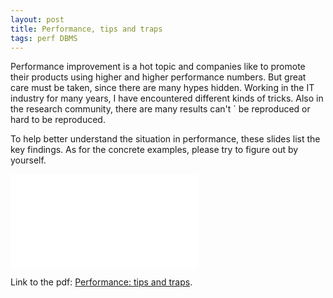 ```yaml
---
layout: post
title: Performance, tips and traps
tags: perf DBMS
---
```


Performance improvement is a hot topic and companies like to promote
their products using higher and higher performance numbers. But great 
care must be taken, since there are many hypes hidden. Working in the 
IT industry for many years, I have encountered different kinds of 
tricks. Also in the research community, there are many results can't `
be reproduced or hard to be reproduced.

To help better understand the situation in performance, these slides
list the key findings. As for the concrete examples, please try to
figure out by yourself.

![pdf](/files/PERFORMANCE.pdf)

Link to the pdf: [Performance: tips and traps](https://zedware.github.io/files/PERFORMANCE.pdf).

